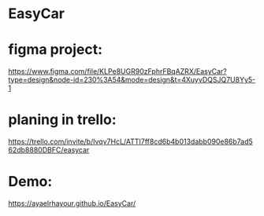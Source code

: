 # EasyCar
##

# figma project:
https://www.figma.com/file/KLPe8UGR90zFphrFBqAZRX/EasyCar?type=design&node-id=230%3A54&mode=design&t=4XuyvDQSJQ7U8Yy5-1
# planing in trello:
https://trello.com/invite/b/Ivqv7HcL/ATTI7ff8cd6b4b013dabb090e86b7ad562db8880DBFC/easycar
# Demo:
https://ayaelrhayour.github.io/EasyCar/
